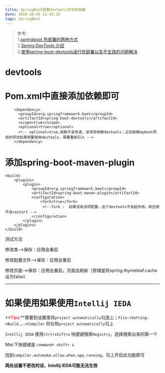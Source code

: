 ```yaml
---
title: SpringBoot配置devtools实现热部署
date: 2018-10-05 15:45:18
tags: SpringBoot
---
```


>参考:   
>1.[springboot 热部署的两种方式](http://www.cnblogs.com/a8457013/p/8065489.html)  
>2.[Spring DevTools 介绍](https://blog.csdn.net/isea533/article/details/70495714)  
>3.[使用spring-boot-devtools进行热部署以及不生效的问题解决](https://blog.csdn.net/u012190514/article/details/79951258)

<!--more-->

#  devtools
# Pom.xml中直接添加依赖即可

```
    <dependency>
      <groupId>org.springframework.boot</groupId>
      <artifactId>spring-boot-devtools</artifactId>
      <scope>true</scope>
      <optional>true</optional>
      <!-- optional=true,依赖不会传递，该项目依赖devtools；之后依赖myboot项目的项目如果想要使用devtools，需要重新引入 -->  
    </dependency>
```

# 添加spring-boot-maven-plugin

```
<build>
    <plugins>
        <plugin>
            <groupId>org.springframework.boot</groupId>
            <artifactId>spring-boot-maven-plugin</artifactId>
            <configuration>
                <fork>true</fork>    
                 <!--fork :  如果没有该项配置，这个devtools不会起作用，即应用不会restart -->
            </configuration>
        </plugin>
    </plugins>
</build>
```

测试方法

修改类-->保存：应用会重启

修改配置文件-->保存：应用会重启

修改页面-->保存：应用会重启，页面会刷新（原理是将spring.thymeleaf.cache设为false）

----


# 如果使用如果使用`Intellij IEDA`

**<font color="red">Tips:</font>**需要到设置里将`project automatically`勾选上；`File->Setting->Build,…->Compiler`  将右侧`project automatically`勾上

`Intellij IEDA` 使用`ctrl+shift+a` 快捷键搜索`Registry`，选择搜索出来的第一个

Mac下快捷键是 `command+ shift+ a` 

找到`compiler.automake.allow.when.app.running`，勾上开启此功能即可



**两处设置不更改的话，Intellij IEDA可能无法生效**



